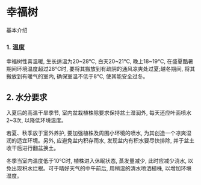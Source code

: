 # 幸福树

基本介绍

### 1. 温度

幸福树性喜温暖, 生长适温为20~28℃, 白天20~21℃, 晚上18~19℃, 在盛夏酷暑期间环境温度超过28℃时, 要将其搬放到有疏阴的通风凉爽处过夏;越冬期间, 将其搬放到有暖气的室内, 确保室温不低于8℃, 使其能安全过冬。

## 2. 水分要求

入夏后的高温干旱季节, 室内盆栽植株除要求保持盆土湿润外, 每天还应叶面喷水2~3次, 以降低环境温度。

若夏、秋季放于室外养护, 要加强植株及周围小环境的喷水, 为其创造一个凉爽湿润的适宜环境。另外, 应避免盆内积存雨水, 发现盆内有积水要尽快排除, 并于盆土收干后进行翻盆换土。

冬季当室内温度低于10℃时, 植株进入休眠状态, 蒸发量减少, 此时应减少浇水, 以免出现积水烂根。可于晴好天气的中午前后, 用稍温的清水喷洒植株, 以增加环境湿度。